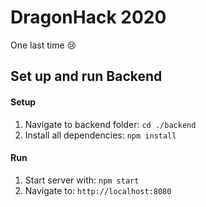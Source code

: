 # DragonHack 2020
One last time 😢


## Set up and run Backend

#### Setup
1. Navigate to backend folder: `cd ./backend`
2. Install all dependencies: `npm install`
   
#### Run
1. Start server with: `npm start`
2. Navigate to: `http://localhost:8080`